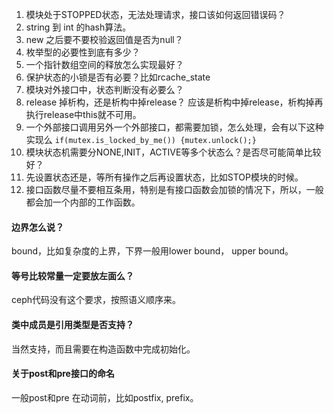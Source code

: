 1. 模块处于STOPPED状态，无法处理请求，接口该如何返回错误码？
1. string 到 int 的hash算法。
1. new 之后要不要校验返回值是否为null？
1. 枚举型的必要性到底有多少？
1. 一个指针数组空间的释放怎么实现最好？
1. 保护状态的小锁是否有必要？比如rcache_state
1. 模块对外接口中，状态判断没有必要么？
1. release 掉析构，还是析构中掉release？ 应该是析构中掉release，析构掉再执行release中this就不可用。
1. 一个外部接口调用另外一个外部接口，都需要加锁，怎么处理，会有以下这种实现么
```if(mutex.is_locked_by_me()) {mutex.unlock();} ```
1. 模块状态机需要分NONE,INIT，ACTIVE等多个状态么？是否尽可能简单比较好？
1. 先设置状态还是，等所有操作之后再设置状态，比如STOP模块的时候。
1. 接口函数尽量不要相互条用，特别是有接口函数会加锁的情况下，所以，一般都会加一个内部的工作函数。

#### 边界怎么说？
bound，比如复杂度的上界，下界一般用lower bound， upper bound。

#### 等号比较常量一定要放左面么？
ceph代码没有这个要求，按照语义顺序来。

#### 类中成员是引用类型是否支持？
当然支持，而且需要在构造函数中完成初始化。

#### 关于post和pre接口的命名
一般post和pre 在动词前，比如postfix, prefix。
